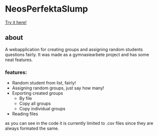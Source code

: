 # NeosPerfektaSlump

[Try it here!](http://neoishere.com/NeosPerfektaSlump/)

## about

A webapplication for creating groups and assigning random students questions fairly.
It was made as a gymnasiearbete project and has some neat features.

### features:
* Random student from list, fairly!
* Assigning random groups, just say how many!
* Exporting created groups
    * By file
    * Copy all groups
    * Copy individual groups
* Reading files

as you can see in the code it is currently limited to .csv files since they are always formated
the same.

